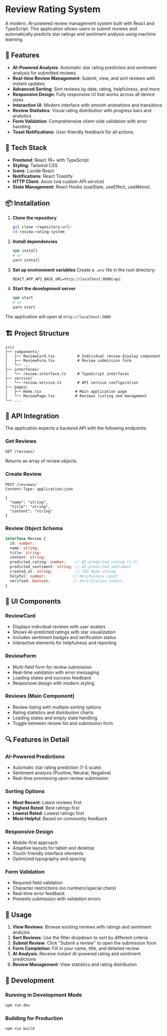 # Review Rating System

A modern, AI-powered review management system built with React and TypeScript. This application allows users to submit reviews and automatically predicts star ratings and sentiment analysis using machine learning.

## 🌟 Features

- **AI-Powered Analysis**: Automatic star rating prediction and sentiment analysis for submitted reviews
- **Real-time Review Management**: Submit, view, and sort reviews with instant updates
- **Advanced Sorting**: Sort reviews by date, rating, helpfulness, and more
- **Responsive Design**: Fully responsive UI that works across all device sizes
- **Interactive UI**: Modern interface with smooth animations and transitions
- **Review Statistics**: Visual rating distribution with progress bars and analytics
- **Form Validation**: Comprehensive client-side validation with error handling
- **Toast Notifications**: User-friendly feedback for all actions

## 🚀 Tech Stack

- **Frontend**: React 18+ with TypeScript
- **Styling**: Tailwind CSS
- **Icons**: Lucide React
- **Notifications**: React Toastify
- **HTTP Client**: Axios (via custom API service)
- **State Management**: React Hooks (useState, useEffect, useMemo)

## 📦 Installation

1. **Clone the repository**
   ```bash
   git clone <repository-url>
   cd review-rating-system
   ```

2. **Install dependencies**
   ```bash
   npm install
   # or
   yarn install
   ```

3. **Set up environment variables**
   Create a `.env` file in the root directory:
   ```env
   REACT_APP_API_BASE_URL=http://localhost:8000/api
   ```

4. **Start the development server**
   ```bash
   npm start
   # or
   yarn start
   ```

The application will open at `http://localhost:3000`

## 🏗️ Project Structure

```
src/
├── components/
│   ├── ReviewCard.tsx          # Individual review display component
│   ├── ReviewForm.tsx          # Review submission form
│   └── ...
├── interfaces/
│   └── review.interface.ts     # TypeScript interfaces
├── service/
│   └── review.service.ts       # API service configuration
├── pages/
│   ├── Home.tsx               # Main application page
│   └── ReviewPage.tsx         # Reviews listing and management
└── ...
```

## 🔧 API Integration

The application expects a backend API with the following endpoints:

### Get Reviews
```http
GET /reviews/
```
Returns an array of review objects.

### Create Review
```http
POST /reviews/
Content-Type: application/json

{
  "name": "string",
  "title": "string",
  "content": "string"
}
```

### Review Object Schema
```typescript
interface Review {
  id: number;
  name: string;
  title: string;
  content: string;
  predicted_rating: number;    // AI-predicted rating (1-5)
  predicted_sentiment: string; // AI-predicted sentiment
  created_at: string;          // ISO date string
  helpful: number;            // Helpfulness count
  verified: boolean;          // Verification status
}
```

## 🎨 UI Components

### ReviewCard
- Displays individual reviews with user avatars
- Shows AI-predicted ratings with star visualization
- Includes sentiment badges and verification status
- Interactive elements for helpfulness and reporting

### ReviewForm
- Multi-field form for review submission
- Real-time validation with error messaging
- Loading states and success feedback
- Responsive design with modern styling

### Reviews (Main Component)
- Review listing with multiple sorting options
- Rating statistics and distribution charts
- Loading states and empty state handling
- Toggle between review list and submission form

## 🔍 Features in Detail

### AI-Powered Predictions
- Automatic star rating prediction (1-5 scale)
- Sentiment analysis (Positive, Neutral, Negative)
- Real-time processing upon review submission

### Sorting Options
- **Most Recent**: Latest reviews first
- **Highest Rated**: Best ratings first
- **Lowest Rated**: Lowest ratings first
- **Most Helpful**: Based on community feedback

### Responsive Design
- Mobile-first approach
- Adaptive layouts for tablet and desktop
- Touch-friendly interface elements
- Optimized typography and spacing

### Form Validation
- Required field validation
- Character restrictions (no numbers/special chars)
- Real-time error feedback
- Prevents submission with validation errors

## 🎯 Usage

1. **View Reviews**: Browse existing reviews with ratings and sentiment analysis
2. **Sort Reviews**: Use the filter dropdown to sort by different criteria
3. **Submit Review**: Click "Submit a review" to open the submission form
4. **Form Completion**: Fill in your name, title, and detailed review
5. **AI Analysis**: Receive instant AI-powered rating and sentiment predictions
6. **Review Management**: View statistics and rating distribution

## 🚀 Development

### Running in Development Mode
```bash
npm run dev
```

### Building for Production
```bash
npm run build
```







